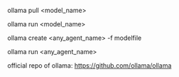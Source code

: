 ollama pull <model_name>

ollama run <model_name>

ollama create <any_agent_name> -f modelfile

ollama run <any_agent_name>

official repo of ollama: https://github.com/ollama/ollama
